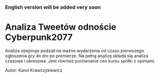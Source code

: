### English version will be added very soon

# Analiza Tweetów odnoście Cyberpunk2077

Analiza obejmuje podział na ważne wydarzenia od czasu pierwszego ogłoszenia gry do dni po premierze. Na pełną analizę składa się analiza czasowa i okresowa. Jest równiez porównanie cen kursu spółki z opiniami.

Autor: Karol Krawczykiewicz